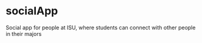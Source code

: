 # socialApp
Social app for people at ISU, where students can connect with other people in their majors 
